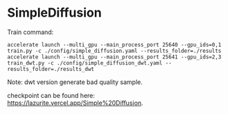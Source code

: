 # SimpleDiffusion

Train command:

```
accelerate launch --multi_gpu --main_process_port 25640 --gpu_ids=0,1 train.py -c ./config/simple_diffusion.yaml --results_folder=./results
accelerate launch --multi_gpu --main_process_port 25641 --gpu_ids=2,3 train_dwt.py -c ./config/simple_diffusion_dwt.yaml --results_folder=./results_dwt
```

Note:
dwt version generate bad quality sample.

checkpoint can be found here: https://lazurite.vercel.app/Simple%20Diffusion.
